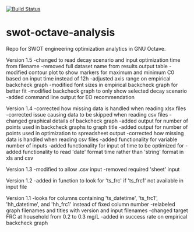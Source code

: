 [![Build Status](https://dev.azure.com/dighr-swot/SWOT/_apis/build/status/dighr.swot-octave-analysis?branchName=master)](https://dev.azure.com/dighr-swot/SWOT/_build/latest?definitionId=3&branchName=master)

# swot-octave-analysis
Repo for SWOT engineering optimization analytics in GNU Octave.

Version 1.5
-changed to read decay scenario and input optimization time from filename
-removed full dataset name from results output table
-modified contour plot to show markers for maximum and minimum C0 based on input time instead of 12h
-adjusted axis range on empirical backcheck graph
-modified font sizes in empirical backcheck graph for better fit
-modified backcheck graph to only show selected decay scenario
-added command line output for EO recommendation

Version 1.4
-corrected how missing data is handled when reading xlsx files
-corrected issue causing data to be skipped when reading csv files
-changed graphical details of backcheck graph
-added output for number of points used in backcheck graphs to graph title
-added output for number of points used in optimization to spreadsheet output
-corrected how missing data is handled when reading csv files
-added functionality for variable number of inputs
-added functionality for input of time to be optimized for
-added functionality to read 'date' format time rather than 'string' format in xls and csv

Version 1.3
-modified to allow .csv input
-removed required 'sheet' input

Version 1.2
-added in function to look for 'ts_frc' if 'ts_frc1' not available in input file

Version 1.1
-looks for columns containing 'ts_datetime', 'ts_frc1', 'hh_datetime',
 and 'hh_frc1' instead of fixed column number
-relabeled graph filenames and titles with version and input filenames
-changed target FRC at household from 0.2 to 0.3 mg/L
-added in success rate on empirical backcheck graph
